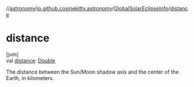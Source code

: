 //[astronomy](../../../index.md)/[io.github.cosinekitty.astronomy](../index.md)/[GlobalSolarEclipseInfo](index.md)/[distance](distance.md)

# distance

[jvm]\
val [distance](distance.md): [Double](https://kotlinlang.org/api/latest/jvm/stdlib/kotlin/-double/index.html)

The distance between the Sun/Moon shadow axis and the center of the Earth, in kilometers.
